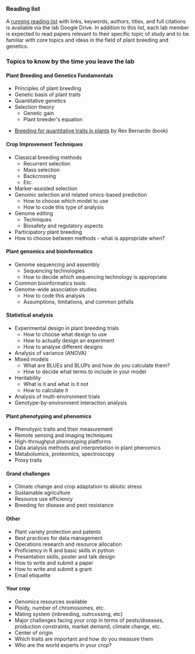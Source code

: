 ### Reading list
A [running reading list](https://docs.google.com/spreadsheets/d/1XR6Pz5SpKKddvwUJxxzBlTmjp0qW92YvR0hIeZd9rwI/edit#gid=0) with links, keywords, authors, titles, and full citations is available via the lab Google Drive.
In addition to this list, each lab member is expected to read papers relevant to their specific topic of study and to be familiar with core topics and ideas in the field of plant breeding and genetics.

### Topics to know by the time you leave the lab

#### Plant Breeding and Genetics Fundamentals
- Principles of plant breeding
- Genetic basis of plant traits
- Quantitative genetics
- Selection theory
    - Genetic gain
    - Plant breeder's equation

+ [Breeding for quantitative traits in plants](http://stemmapress.com) by Rex Bernardo (book)

#### Crop Improvement Techniques
- Classical breeding methods
    - Recurrent selection
    - Mass selection
    - Backcrossing
    - Etc.
- Marker-assisted selection
- Genomic selection and related omics-based prediction
    - How to choose which model to use
    - How to code this type of analysis
- Genome editing
    - Techniques
    - Biosafety and regulatory aspects
- Participatory plant breeding
- How to choose between methods - what is appropriate when?

#### Plant genomics and bioinformatics
- Genome sequencing and assembly
    - Sequencing technologies
    - How to decide which sequencing technology is appropriate
- Common bioinformatics tools
- Genome-wide association studies
    - How to code this analysis
    - Assumptions, limitations, and common pitfalls

#### Statistical analysis
- Experimental design in plant breeding trials
    - How to choose what design to use
    - How to actually design an experiment
    - How to analyse different designs
- Analysis of variance (ANOVA)
- Mixed models
    - What are BLUEs and BLUPs and how do you calculate them?
    - How to decide what terms to include in your model
- Heritability
    - What is it and what is it not
    - How to calculate it
- Analysis of multi-environment trials
- Genotype-by-environment interaction analysis

#### Plant phenotyping and phenomics
- Phenotypic traits and their measurement
- Remote sensing and imaging techniques
- High-throughput phenotyping platforms
- Data analysis methods and interpretation in plant phenomics
- Metabolomics, proteomics, spectroscopy
- Proxy traits

#### Grand challenges
- Climate change and crop adaptation to abiotic stress
- Sustainable agriculture 
- Resource use efficiency
- Breeding for disease and pest resistance

#### Other
- Plant variety protection and patents
- Best practices for data management
- Operations research and resource allocation
- Proficiency in R and basic skills in python
- Presentation skills, poster and talk design
- How to write and submit a paper
- How to write and submit a grant
- Email etiquette

#### Your crop
- Genomics resources available
- Ploidy, number of chromosomes, etc.
- Mating system (inbreeding, outrcossing, etc)
- Major challenges facing your crop in terms of pests/diseases, production constraints, market demand, climate change, etc.
- Center of origin
- Which traits are important and how do you measure them
- Who are the world experts in your crop?